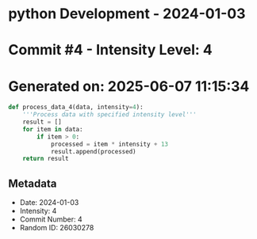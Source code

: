 ﻿# python Development - 2024-01-03
# Commit #4 - Intensity Level: 4
# Generated on: 2025-06-07 11:15:34
```python
def process_data_4(data, intensity=4):
    '''Process data with specified intensity level'''
    result = []
    for item in data:
        if item > 0:
            processed = item * intensity + 13
            result.append(processed)
    return result
```
## Metadata
- Date: 2024-01-03
- Intensity: 4
- Commit Number: 4
- Random ID: 26030278
